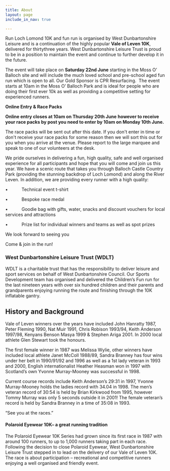 ```yaml
---
title: About
layout: page
include_in_nav: true

---
```

Run Loch Lomond 10K and fun run is organised by West Dunbartonshire Leisure and is a continuation of the highly popular **Vale of Leven 10K**, delivered for thirtythree years. West Dunbartonshire Leisure Trust is proud to be in a position to maintain the event and continue to further develop it in the future.

The event will take place on **Saturday 22nd June** starting in the Moss O’ Balloch site and will include the much loved school and pre-school aged fun run which is open to all. Our Gold Sponsor is CPR Resurfacing.  The event starts at 10am in the Moss O’ Balloch Park and is ideal for people who are doing their first ever 10k as well as providing a competitive setting for experienced runners.

**Online Entry & Race Packs**

**Online entry closes at 10am on Thursday 20th June**     **however to receive your race packs by post you need to enter by 10am on Monday 10th June.**

The race packs will be sent out after this date. If you don't enter in time or don't receive your race packs for some reason then we will sort this out for you when you arrive at the venue. Please report to the large marquee and speak to one of our volunteers at the desk.

We pride ourselves in delivering a fun, high quality, safe and well organised experience for all participants and hope that you will come and join us this year. We have a scenic route that takes you through Balloch Castle Country Park (providing the stunning backdrop of Loch Lomond) and along the River Leven. In addition, we are providing every runner with a high quality:

•           Technical event t-shirt

•           Bespoke race medal

•           Goodie bag with gifts, water, snacks and discount vouchers for local services and attractions

•           Prize list for individual winners and teams as well as spot prizes

We look forward to seeing you

Come & join in the run!

### **West Dunbartonshire Leisure Trust (WDLT)**

WDLT is a charitable trust that has the responsibility to deliver leisure and sport services on behalf of West Dunbartonshire Council. Our Sports Development team has organised and delivered the Children’s Fun run for the last nineteen years with over six hundred children and their parents and grandparents enjoying running the route and finishing through the 10K inflatable gantry.

## History and Background

Vale of Leven winners over the years have included John Hanratty 1987, Peter Fleming 1990, Nat Muir 1991, Chris Robison 1993/94, Keith Anderson 1997/98, Kenyans Benson Masya 1999 & Stephen Ariga 2001. In 2000 local athlete Glen Stewart took the honours.

The first female winner in 1987 was Melissa Wylie, other winners have included local athlete Janet McColl 1988/89, Sandra Branney has four wins under her belt in 1990/91/92 and 1996 as well as a 1st lady veteran in 1993 and 2000, English internationalist Heather Heasman won in 1997 with Scotland’s own Yvonne Murray-Mooney was successful in 1998.

Current course records include Keith Anderson’s 29:31 in 1997, Yvonne Murray-Mooney holds the ladies record with 34.04 in 1998. The men’s veteran record of 30:54 is held by Brian Kirkwood from 1995, however Tommy Murray was only 5 seconds outside it in 2001! The female veteran’s record is held by Sandra Branney in a time of 35:08 in 1993.

“See you at the races.”

#### Polaroid Eyewear 10K– a great running tradition

The Polaroid Eyewear 10K Series had grown since its first race in 1987 with around 100 runners, to up to 1,000 runners taking part in each race. Following the decision to close Polaroid Eyewear, West Dunbartonshire Leisure Trust stepped in to lead on the delivery of our Vale of Leven 10K. The race is about participation – recreational and competitive runners enjoying a well organised and friendly event.